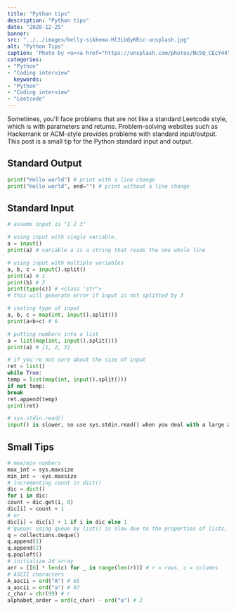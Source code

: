 ```yaml
---
title: "Python tips"
description: "Python tips"
date: "2020-12-25"
banner:
src: "../../images/kelly-sikkema-Hl3LUdyKRic-unsplash.jpg"
alt: "Python Tips"
caption: 'Photo by <u><a href="https://unsplash.com/photos/Nc5Q_CEcY44">Florian Olivo</a></u>'
categories:
- "Python"
- "Coding interview"
  keywords:
- "Python"
- "Coding interview"
- "Leetcode"
---
```


Sometimes, you'll face problems that are not like a standard Leetcode style, which is with parameters and returns.
Problem-solving websites such as Hackerrank or ACM-style provides problems with standard input/output.
This post is a small tip for the Python standard input and output.

## Standard Output
```py
print("Hello world") # print with a line change
print("Hello world", end="") # print without a line change
```

## Standard Input
```py
# assume input is "1 2 3"

# using input with single variable.
a = input()
print(a) # variable a is a string that reads the one whole line

# using input with multiple variables
a, b, c = input().split()
print(a) # 1
print(b) # 2
print(type(c)) # <class 'str'>
# this will generate error if input is not splitted by 3

# casting type of input
a, b, c = map(int, input().split())
print(a+b+c) # 6

# putting numbers into a list
a = list(map(int, input().split()))
print(a) # [1, 2, 3]

# if you're not sure about the size of input
ret = list()
while True:
temp = list(map(int, input().split()))
if not temp:
break
ret.append(temp)
print(ret)

# sys.stdin.read()
input() is slower, so use sys.stdin.read() when you deal with a large amount of data
```

## Small Tips
```py
# max/min numbers
max_int = sys.maxsize
min_int = -sys.maxsize
# incrementing count in dict()
dic = dict()
for i in dic:
count = dic.get(i, 0)
dic[i] = count + 1
# or
dic[i] = dic[i] + 1 if i in dic else 1
# queue: using queue by list() is slow due to the properties of lists, which is fast at the end but slow at the beginning operations, as every element has to be shifted one by one. So use deque() when you're implementing queue.
q = collections.deque()
q.append(1)
q.append(2)
q.popleft()
# initialize 2d array
arr = [[0] * len(c) for _ in range(len(r))] # r = rows, c = columns
# ASCII characters
A_ascii = ord("A") # 65
a_ascii = ord("a") # 97
c_char = chr(99) # c
alphabet_order = ord(c_char) - ord("a") # 2
```
